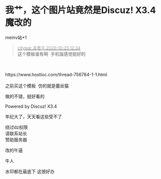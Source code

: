 # 我艹，这个图片站竟然是Discuz! X3.4魔改的


meinv站+1<img id="aimg_v0L9n" onclick="zoom(this, this.src, 0, 0, 0)" class="zoom" src="https://cdn.jsdelivr.net/gh/hishis/forum-master/public/images/patch.gif" onmouseover="img_onmouseoverfunc(this)" onload="thumbImg(this)" border="0" alt="" />

<div class="quote"><blockquote><font size="2"><a href="https://www.hostloc.com/forum.php?mod=redirect&amp;goto=findpost&amp;pid=9349424&amp;ptid=758230" target="_blank"><font color="#999999">citywar 发表于 2020-10-25 12:34</font></a></font><br />
这个模板谁有啊&nbsp;&nbsp;手机版感觉挺好的</blockquote></div><br />
<br />
https://www.hostloc.com/thread-756784-1-1.html<br />
<br />
之前买这个模板&nbsp;&nbsp;仿的就是蕾丝猫

做的不错，挺好看的

Powered by Discuz! X3.4

年纪大了，天天看这些受不了<img src="static/image/smiley/default/mad.gif" smilieid="11" border="0" alt="" />

绕过dz权限<br />
请联系站长<br />
赞助服务器

改的牛逼

牛人<img id="aimg_U5wWd" onclick="zoom(this, this.src, 0, 0, 0)" class="zoom" src="https://cdn.jsdelivr.net/gh/hishis/forum-master/public/images/patch.gif" onmouseover="img_onmouseoverfunc(this)" onload="thumbImg(this)" border="0" alt="" />

水印都在最底下 这很好办
